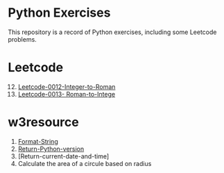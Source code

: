 # Python Exercises

This repository is a record of Python exercises, including some Leetcode problems.

# Leetcode

12. [Leetcode-0012-Integer-to-Roman](https://github.com/wendyli-repos/python/blob/master/Leetcode-0012-Integer-to-Roman.md)
13. [Leetcode-0013- Roman-to-Intege](https://leetcode.com/problems/roman-to-integer/)

# w3resource

1. [Format-String](https://www.w3resource.com/python-exercises/python-basic-exercises.php)
2. [Return-Python-version](https://www.w3resource.com/python-exercises/python-basic-exercise-2.php)
3. [Return-current-date-and-time]
4. Calculate the area of a circule based on radius

